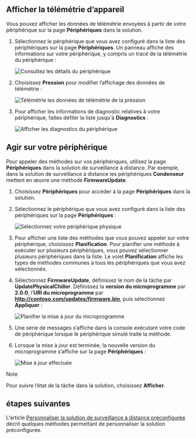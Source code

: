 ## <a name="view-device-telemetry"></a>Afficher la télémétrie d’appareil

Vous pouvez afficher les données de télémétrie envoyées à partir de votre périphérique sur la page **Périphériques** dans la solution.

1. Sélectionnez le périphérique que vous avez configuré dans la liste des périphériques sur la page **Périphériques**. Un panneau affiche des informations sur votre périphérique, y compris un tracé de la télémétrie du périphérique :

    ![Consultez les détails du périphérique](media/iot-suite-visualize-connecting/devicesdetail.png)

1. Choisissez **Pression** pour modifier l’affichage des données de télémétrie :

    ![Télémétrie les données de télémétrie de la pression](media/iot-suite-visualize-connecting/devicespressure.png)

1. Pour afficher les informations de diagnostic relatives à votre périphérique, faites défiler la liste jusqu'à **Diagnostics** :

    ![Afficher les diagnostics du périphérique](media/iot-suite-visualize-connecting/devicesdiagnostics.png)

## <a name="act-on-your-device"></a>Agir sur votre périphérique

Pour appeler des méthodes sur vos périphériques, utilisez la page **Périphériques** dans la solution de surveillance à distance. Par exemple, dans la solution de surveillance à distance les périphériques **Condenseur** mettent en œuvre une méthode **FirmwareUpdate**.

1. Choisissez **Périphériques** pour accéder à la page **Périphériques** dans la solution.

1. Sélectionnez le périphérique que vous avez configuré dans la liste des périphériques sur la page **Périphériques** :

    ![Sélectionnez votre périphérique physique](media/iot-suite-visualize-connecting/devicesselect.png)

1. Pour afficher une liste des méthodes que vous pouvez appeler sur votre périphérique, choisissez **Planification**. Pour planifier une méthode à exécuter sur plusieurs périphériques, vous pouvez sélectionner plusieurs périphériques dans la liste. Le volet **Planification** affiche les types de méthodes communes à tous les périphériques que vous avez sélectionnés.

1. Sélectionnez **FirmwareUpdate**, définissez le nom de la tâche par **UpdatePhysicalChiller**. Définissez la **version du microprogramme** par **2.0.0**, l’**URI du microprogramme** par **http://contoso.com/updates/firmware.bin**, puis sélectionnez **Appliquer** :

    ![Planifier la mise à jour du microprogramme](media/iot-suite-visualize-connecting/deviceschedule.png)

1. Une série de messages s’affiche dans la console exécutant votre code de périphérique lorsque le périphérique simulé traite la méthode.

1. Lorsque la mise à jour est terminée, la nouvelle version du microprogramme s’affiche sur la page **Périphériques** :

    ![Mise à jour effectuée](media/iot-suite-visualize-connecting/complete.png)

> [!NOTE]
> Pour suivre l’état de la tâche dans la solution, choisissez **Afficher**.

## <a name="next-steps"></a>étapes suivantes

L’article [Personnaliser la solution de surveillance à distance préconfigurée](../articles/iot-suite/iot-suite-remote-monitoring-customize.md) décrit quelques méthodes permettant de personnaliser la solution préconfigurée.